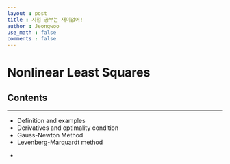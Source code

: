 ```yaml
---
layout : post
title : 시험 공부는 재미없어!
author : Jeongwoo
use_math : false
comments : false
---
```



# Nonlinear Least Squares
## Contents

* * *
- Definition and examples
- Derivatives and optimality condition
- Gauss-Newton Method
- Levenberg-Marquardt method

* 
